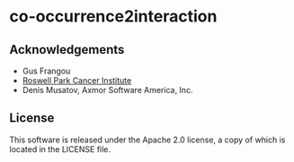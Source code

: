 # co-occurrence2interaction

Acknowledgements
----------------
* Gus Frangou
* [Roswell Park Cancer Institute](https://www.roswellpark.org)
* Denis Musatov, Axmor Software America, Inc.

License
-------
This software is released under the Apache 2.0 license, a copy of which is located in the LICENSE file.

